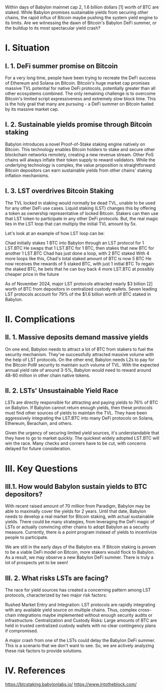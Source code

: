 Within days of Babylon mainnet cap 2, 1.6 billion dollars [1] worth of BTC are staked. While Babylon promises sustainable yields from securing other chains, the rapid influx of Bitcoin maybe pushing the system yield engine to its limits. Are we witnessing the dawn of Bitcoin's Babylon DeFi summer, or the buildup to its most spectacular yield crash?


# I. Situation
## I. 1. DeFi summer promise on Bitcoin
For a very long time, people have been trying to recreate the DeFi success of Ethereum and Solana on Bitcoin. Bitcoin's huge market cap promises massive TVL potential for native DeFi protocols, potentially greater than all other ecosystems combined. The only remaining challenge is to overcome Bitcoin's limited script expressiveness and extremely slow block time. This is the holy grail that many are pursuing - a DeFi summer on Bitcoin fueled by its massive market cap.


## I. 2. Sustainable yields promise through Bitcoin staking
Babylon introduces a novel Proof-of-Stake staking engine natively on Bitcoin. This technology enables Bitcoin holders to stake and secure other blockchain networks remotely, creating a new revenue stream. Other PoS chains will always inflate their token supply to reward validators. While the underlying technology is complex, the value proposition is straightforward: Bitcoin depositors can earn sustainable yields from other chains' staking inflation mechanisms.


## I. 3. LST overdrives Bitcoin Staking
The TVL locked in staking would normally be dead TVL, unable to be used for any other DeFi use cases. Liquid staking (LST) changes this by offering a token as ownership representative of locked Bitcoin. Stakers can then use that LST token to participate in any other DeFi protocols. But, the real magic lies in the LST loop that can multiply the initial TVL amount by 5x.


Let's look at an example of how LST loop can be:

Chad initially stakes 1 BTC into Babylon through an LST protocol for 1 LST.BTC
He swaps that 1 LST.BTC for 1 BTC, then stakes that new BTC for another 1 LST.BTC
Chad has just done a loop, with 2 BTC staked
With 4 more loops like this, Chad's total staked amount of BTC is now 5 BTC
He now receives the rewards of 5 staked BTC, with just 1 initial BTC
To regain the staked BTC, he bets that he can buy back 4 more LST.BTC at possibly cheaper price in the future

As of November 2024, major LST protocols attracted nearly $3 billion [2] worth of BTC from depositors in centralized custody wallets. Seven leading LST protocols account for 79% of the $1.6 billion worth of BTC staked in Babylon.


# II. Complications
## II. 1. Massive deposits demand massive yields
On one end, Babylon needs to attract a lot of BTC from stakers to fuel the security mechanism. They've successfully attracted massive volume with the help of LST protocols. On the other end, Babylon needs L2s to pay for the Bitcoin PoW security to maintain such volume of TVL. With the expected annual yield rate of around 3-5%, Babylon would need to reward around 48-80 million in other chain native tokens.



## II. 2. LSTs' Unsustainable Yield Race
LSTs are directly responsible for attracting and paying yields to 76% of BTC on Babylon. If Babylon cannot return enough yields, then these protocols must find other sources of yields to maintain the TVL. They have been aggressively integrating the LST.BTC into many DeFi protocols on Solana, Ethereum, Berachain, and others.


Given the urgency of securing limited yield sources, it's understandable that they have to go to market quickly. The quickest widely adopted LST.BTC will win the race. Many checks and corners have to be cut, with concerns delayed for future consideration.



# III. Key Questions
## III.1. How would Babylon sustain yields to BTC depositors?
With recent raised amount of 70 million from Paradigm, Babylon may be able to maximally cover the yields for 2 years. Until that date, Babylon needs to develop a real market for Bitcoin staking, with actual sustainable yields. There could be many strategies, from leveraging the DeFi magic of LSTs or actually convincing other chains to adopt Babylon as a security measure. Currently, there is a point program instead of yields to incentivize people to participate.


We are still in the early days of the Babylon era. If Bitcoin staking is proven to be a viable DeFi model on Bitcoin, more stakers would flock to Babylon. As a result, we may observe a new Babylon DeFi summer. There is truly a lot of prospects yet to be seen!



## III. 2. What risks LSTs are facing?
The race for yield sources has created a concerning pattern among LST protocols, characterized by two major risk factors:


Rushed Market Entry and Integration: LST protocols are rapidly integrating with any available yield source on multiple chains. Thus, complex cross-chain integrations maybe implemented without enough security audits or infrastructure.
Centralization and Custody Risks: Large amounts of BTC are held in trusted centralized custody wallets with no clear contingency plans if compromised.

A major crash from one of the LSTs could delay the Babylon DeFi summer. This is a scenario that we don't want to see. So, we are actively analyzing these risk factors to provide solutions.


# IV. References
https://btcstaking.babylonlabs.io/
https://www.intotheblock.com/